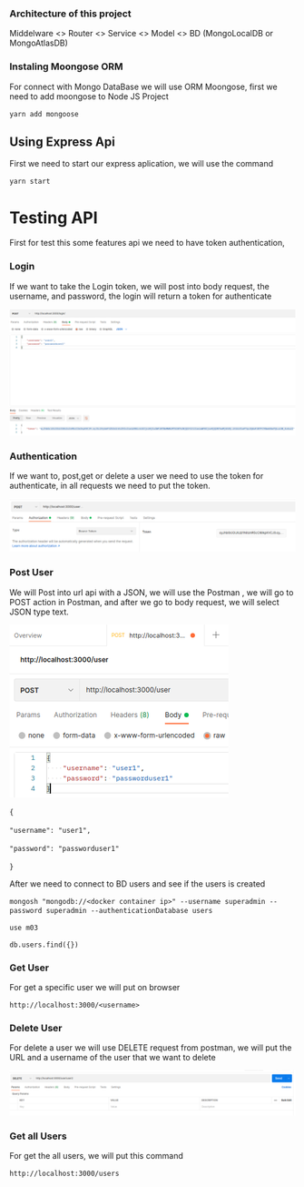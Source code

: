 ### Architecture of this project

Middelware <> Router <> Service <> Model <> BD (MongoLocalDB or MongoAtlasDB)
### Instaling Moongose ORM

For connect with Mongo DataBase we will use ORM Moongose,  first we need to add moongose to Node JS Project

~~~
yarn add mongoose
~~~
## Using Express Api
First we need to start our express aplication, we will use the command 

~~~
yarn start
~~~

# Testing API

First for test this some features api we need to have token authentication,

### Login

If we want to take the Login token, we will post into body request, the username, and password, the login will return a token for authenticate

![Postman](./images/login.png)

### Authentication

If we want to, post,get or delete a user we need to use the token for authenticate, in all requests we need to put the token.

![Postman](./images/autentication.png)


### Post User

We will Post into url api with a JSON, we will use the Postman , we will go to POST action in Postman, and after we go to body request, we will select JSON type text.

![Postman](./images/postman.png)

~~~
{

"username": "user1",

"password": "passworduser1"

}
~~~

After we need to connect to BD users and see if the users is created

~~~~
mongosh "mongodb://<docker container ip>" --username superadmin --password superadmin --authenticationDatabase users
~~~~

~~~
use m03
~~~
~~~
db.users.find({})
~~~

### Get User
For get a specific user we will put on browser 

~~~
http://localhost:3000/<username>
~~~


### Delete User

For delete a user we will use DELETE request from postman, we will put the URL and a username of the user that we want to delete

![Postman](./images/postman2.png)

### Get all Users
For get the all users, we will put this command

~~~
http://localhost:3000/users
~~~
